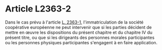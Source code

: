 # Article L2363-2

Dans le cas prévu à l'article [L. 2363-1][1], l'immatriculation de la société coopérative européenne ne peut intervenir que si les parties décident de mettre en œuvre les dispositions du présent chapitre et du chapitre IV du présent titre, ou que si les dirigeants des personnes morales participantes ou les personnes physiques participantes s'engagent à en faire application.

 [1]: /affichCodeArticle.do?cidTexte=LEGITEXT000006072050&idArticle=LEGIARTI000018047312&dateTexte=&categorieLien=cid